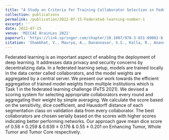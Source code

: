 ```yaml
---
title: "A Study on Criteria for Training Collaborator Selection in Federated Learning"
collection: publications
permalink: /publication/2022-07-15-Federated-learning-number-1
excerpt: ''
date: 2022-07-15
venue: 'MICCAI BrainLes 2021'
paperurl: 'https://link.springer.com/chapter/10.1007/978-3-031-09002-8_41'
citation: 'Shambhat, V., Maurya, A., Danannavar, S.S., Kalla, R., Anand, V.K., Krishnamurthi, G. (2022). A Study on Criteria for Training Collaborator Selection in Federated Learning. In: Crimi, A., Bakas, S. (eds) Brainlesion: Glioma, Multiple Sclerosis, Stroke and Traumatic Brain Injuries. BrainLes 2021. Lecture Notes in Computer Science, vol 12963. Springer, Cham. https://doi.org/10.1007/978-3-031-09002-8_41'
---
```

Federated learning is an important aspect of enabling the deployment of deep learning. It addresses data privacy and security concerns by decentralizing data. In a federated learning setup, models are trained locally in the data center called collaborators, and the model weights are aggregated by a central server. We present our work towards the efficient aggregation of trained model weights from multiple institutions which is Task 1 in the federated learning challenge (FeTS 2021). We devised a scoring system for selecting appropriate collaborators every round and aggregating their weight by simple averaging. We calculate the score based on the sensitivity, dice coefficient, and Hausdorff distance of each segmentation class on validation data from every collaborator. The best collaborators are chosen serially based on the scores with higher scores indicating better performing networks. Our approach gave mean dice score of 0.58 ± 0.259 & 0.639 ± 0.176 & 0.55 ± 0.201 on Enhancing Tumor, Whole Tumor and Tumor Core respectively.

